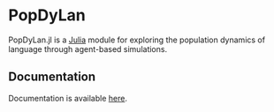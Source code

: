 # PopDyLan

PopDyLan.jl is a [Julia](https://julialang.org/) module for exploring the population dynamics of language through agent-based simulations.

## Documentation

Documentation is available [here](latest/intro).
